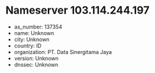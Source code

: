 # Nameserver 103.114.244.197

* as_number: 137354
* name: Unknown
* city: Unknown
* country: ID
* organization: PT. Data Sinergitama Jaya
* version: Unknown
* dnssec: Unknown
